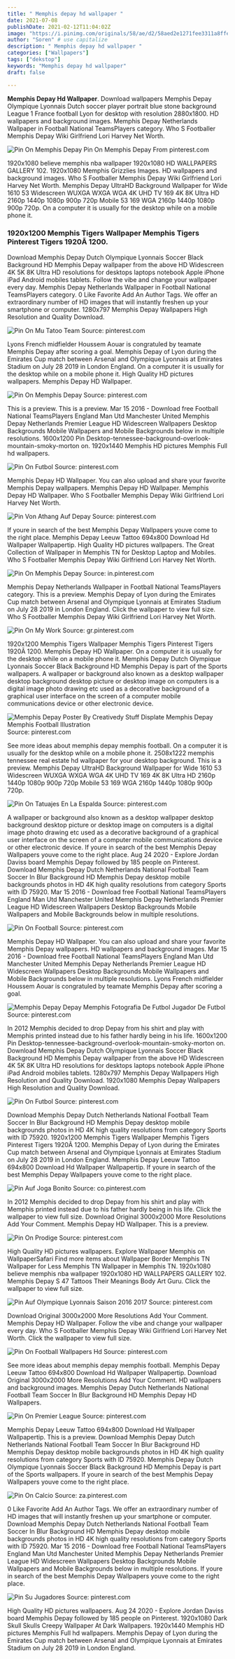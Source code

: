 ```yaml
---
title: " Memphis depay hd wallpaper "
date: 2021-07-08
publishDate: 2021-02-12T11:04:02Z
image: "https://i.pinimg.com/originals/58/ae/d2/58aed2e1271fee3311a8ffe20d86b92f.jpg"
author: "Soren" # use capitalize
description: " Memphis depay hd wallpaper "
categories: ["Wallpapers"]
tags: ["dekstop"]
keywords: "Memphis depay hd wallpaper"
draft: false

---
```



**Memphis Depay Hd Wallpaper**. Download wallpapers Memphis Depay Olympique Lyonnais Dutch soccer player portrait blue stone background League 1 France football Lyon for desktop with resolution 2880x1800. HD wallpapers and background images. Memphis Depay Netherlands Wallpaper in Football National TeamsPlayers category. Who S Footballer Memphis Depay Wiki Girlfriend Lori Harvey Net Worth.

![Pin On Memphis Depay](https://i.pinimg.com/474x/21/38/fd/2138fd6d772091bcaa3de32d5784d338.jpg "Pin On Memphis Depay")
Pin On Memphis Depay From pinterest.com


1920x1080 believe memphis nba wallpaper 1920x1080 HD WALLPAPERS GALLERY 102. 1920x1080 Memphis Grizzlies Images. HD wallpapers and background images. Who S Footballer Memphis Depay Wiki Girlfriend Lori Harvey Net Worth. Memphis Depay UltraHD Background Wallpaper for Wide 1610 53 Widescreen WUXGA WXGA WGA 4K UHD TV 169 4K 8K Ultra HD 2160p 1440p 1080p 900p 720p Mobile 53 169 WGA 2160p 1440p 1080p 900p 720p. On a computer it is usually for the desktop while on a mobile phone it.

### 1920x1200 Memphis Tigers Wallpaper Memphis Tigers Pinterest Tigers 1920Ã 1200.

Download Memphis Depay Dutch Olympique Lyonnais Soccer Black Background HD Memphis Depay wallpaper from the above HD Widescreen 4K 5K 8K Ultra HD resolutions for desktops laptops notebook Apple iPhone iPad Android mobiles tablets. Follow the vibe and change your wallpaper every day. Memphis Depay Netherlands Wallpaper in Football National TeamsPlayers category. 0 Like Favorite Add An Author Tags. We offer an extraordinary number of HD images that will instantly freshen up your smartphone or computer. 1280x797 Memphis Depay Wallpapers High Resolution and Quality Download.


![Pin On Mu Tatoo Team](https://i.pinimg.com/originals/dd/cb/bf/ddcbbf1190e7b3ffe71c9f790feb3864.png "Pin On Mu Tatoo Team")
Source: pinterest.com

Lyons French midfielder Houssem Aouar is congratuled by teamate Memphis Depay after scoring a goal. Memphis Depay of Lyon during the Emirates Cup match between Arsenal and Olympique Lyonnais at Emirates Stadium on July 28 2019 in London England. On a computer it is usually for the desktop while on a mobile phone it. High Quality HD pictures wallpapers. Memphis Depay HD Wallpaper.

![Pin On Memphis Depay](https://i.pinimg.com/474x/21/38/fd/2138fd6d772091bcaa3de32d5784d338.jpg "Pin On Memphis Depay")
Source: pinterest.com

This is a preview. This is a preview. Mar 15 2016 - Download free Football National TeamsPlayers England Man Utd Manchester United Memphis Depay Netherlands Premier League HD Widescreen Wallpapers Desktop Backgrounds Mobile Wallpapers and Mobile Backgrounds below in multiple resolutions. 1600x1200 Pin Desktop-tennessee-background-overlook-mountain-smoky-morton on. 1920x1440 Memphis HD pictures Memphis Full hd wallpapers.

![Pin On Futbol](https://i.pinimg.com/474x/39/0a/e5/390ae5c33eff776165e2ed77b6ede76f.jpg "Pin On Futbol")
Source: pinterest.com

Memphis Depay HD Wallpaper. You can also upload and share your favorite Memphis Depay wallpapers. Memphis Depay HD Wallpaper. Memphis Depay HD Wallpaper. Who S Footballer Memphis Depay Wiki Girlfriend Lori Harvey Net Worth.

![Pin Von Athang Auf Depay](http://beta.ems.ladbiblegroup.com/s3/content/b763c0d45d4da1003b44f8d7ab49d894.jpg "Pin Von Athang Auf Depay")
Source: pinterest.com

If youre in search of the best Memphis Depay Wallpapers youve come to the right place. Memphis Depay Leeuw Tattoo 694x800 Download Hd Wallpaper Wallpapertip. High Quality HD pictures wallpapers. The Great Collection of Wallpaper in Memphis TN for Desktop Laptop and Mobiles. Who S Footballer Memphis Depay Wiki Girlfriend Lori Harvey Net Worth.

![Pin On Memphis Depay](https://i.pinimg.com/originals/ff/5f/45/ff5f4598a9b99cad4679b1ae5896e6ce.png "Pin On Memphis Depay")
Source: in.pinterest.com

Memphis Depay Netherlands Wallpaper in Football National TeamsPlayers category. This is a preview. Memphis Depay of Lyon during the Emirates Cup match between Arsenal and Olympique Lyonnais at Emirates Stadium on July 28 2019 in London England. Click the wallpaper to view full size. Who S Footballer Memphis Depay Wiki Girlfriend Lori Harvey Net Worth.

![Pin On My Work](https://i.pinimg.com/originals/dd/44/e9/dd44e9af1202ca528b64be560b1251a8.jpg "Pin On My Work")
Source: gr.pinterest.com

1920x1200 Memphis Tigers Wallpaper Memphis Tigers Pinterest Tigers 1920Ã 1200. Memphis Depay HD Wallpaper. On a computer it is usually for the desktop while on a mobile phone it. Memphis Depay Dutch Olympique Lyonnais Soccer Black Background HD Memphis Depay is part of the Sports wallpapers. A wallpaper or background also known as a desktop wallpaper desktop background desktop picture or desktop image on computers is a digital image photo drawing etc used as a decorative background of a graphical user interface on the screen of a computer mobile communications device or other electronic device.

![Memphis Depay Poster By Creativedy Stuff Displate Memphis Depay Memphis Football Illustration](https://i.pinimg.com/originals/cb/96/96/cb9696853a31aa48010c378350d1d03b.jpg "Memphis Depay Poster By Creativedy Stuff Displate Memphis Depay Memphis Football Illustration")
Source: pinterest.com

See more ideas about memphis depay memphis football. On a computer it is usually for the desktop while on a mobile phone it. 2508x1222 memphis tennessee real estate hd wallpaper for your desktop background. This is a preview. Memphis Depay UltraHD Background Wallpaper for Wide 1610 53 Widescreen WUXGA WXGA WGA 4K UHD TV 169 4K 8K Ultra HD 2160p 1440p 1080p 900p 720p Mobile 53 169 WGA 2160p 1440p 1080p 900p 720p.

![Pin On Tatuajes En La Espalda](https://i.pinimg.com/originals/ce/cb/f2/cecbf21b9595c2c9bcac31f9d9de9573.png "Pin On Tatuajes En La Espalda")
Source: pinterest.com

A wallpaper or background also known as a desktop wallpaper desktop background desktop picture or desktop image on computers is a digital image photo drawing etc used as a decorative background of a graphical user interface on the screen of a computer mobile communications device or other electronic device. If youre in search of the best Memphis Depay Wallpapers youve come to the right place. Aug 24 2020 - Explore Jordan Daviss board Memphis Depay followed by 185 people on Pinterest. Download Memphis Depay Dutch Netherlands National Football Team Soccer In Blur Background HD Memphis Depay desktop mobile backgrounds photos in HD 4K high quality resolutions from category Sports with ID 75920. Mar 15 2016 - Download free Football National TeamsPlayers England Man Utd Manchester United Memphis Depay Netherlands Premier League HD Widescreen Wallpapers Desktop Backgrounds Mobile Wallpapers and Mobile Backgrounds below in multiple resolutions.

![Pin On Football](https://i.pinimg.com/originals/90/42/c7/9042c74ce653080cc795229136046a9b.png "Pin On Football")
Source: pinterest.com

Memphis Depay HD Wallpaper. You can also upload and share your favorite Memphis Depay wallpapers. HD wallpapers and background images. Mar 15 2016 - Download free Football National TeamsPlayers England Man Utd Manchester United Memphis Depay Netherlands Premier League HD Widescreen Wallpapers Desktop Backgrounds Mobile Wallpapers and Mobile Backgrounds below in multiple resolutions. Lyons French midfielder Houssem Aouar is congratuled by teamate Memphis Depay after scoring a goal.

![Memphis Depay Depay Memphis Fotografia De Futbol Jugador De Futbol](https://i.pinimg.com/originals/8b/2f/a9/8b2fa9da3f58c1263d6e14e1c2ea0554.jpg "Memphis Depay Depay Memphis Fotografia De Futbol Jugador De Futbol")
Source: pinterest.com

In 2012 Memphis decided to drop Depay from his shirt and play with Memphis printed instead due to his father hardly being in his life. 1600x1200 Pin Desktop-tennessee-background-overlook-mountain-smoky-morton on. Download Memphis Depay Dutch Olympique Lyonnais Soccer Black Background HD Memphis Depay wallpaper from the above HD Widescreen 4K 5K 8K Ultra HD resolutions for desktops laptops notebook Apple iPhone iPad Android mobiles tablets. 1280x797 Memphis Depay Wallpapers High Resolution and Quality Download. 1920x1080 Memphis Depay Wallpapers High Resolution and Quality Download.

![Pin On Futbol](https://i.pinimg.com/originals/e2/e6/6a/e2e66a4bb951dcfe6a318a00d8093ccf.png "Pin On Futbol")
Source: pinterest.com

Download Memphis Depay Dutch Netherlands National Football Team Soccer In Blur Background HD Memphis Depay desktop mobile backgrounds photos in HD 4K high quality resolutions from category Sports with ID 75920. 1920x1200 Memphis Tigers Wallpaper Memphis Tigers Pinterest Tigers 1920Ã 1200. Memphis Depay of Lyon during the Emirates Cup match between Arsenal and Olympique Lyonnais at Emirates Stadium on July 28 2019 in London England. Memphis Depay Leeuw Tattoo 694x800 Download Hd Wallpaper Wallpapertip. If youre in search of the best Memphis Depay Wallpapers youve come to the right place.

![Pin Auf Joga Bonito](https://i.pinimg.com/originals/22/e6/75/22e6751bfc0970f21bc561522d96fcb6.jpg "Pin Auf Joga Bonito")
Source: co.pinterest.com

In 2012 Memphis decided to drop Depay from his shirt and play with Memphis printed instead due to his father hardly being in his life. Click the wallpaper to view full size. Download Original 3000x2000 More Resolutions Add Your Comment. Memphis Depay HD Wallpaper. This is a preview.

![Pin On Prodige](https://i.pinimg.com/736x/f0/d9/a4/f0d9a4d02f6d0dab3e5df92c0ecb8305.jpg "Pin On Prodige")
Source: pinterest.com

High Quality HD pictures wallpapers. Explore Wallpaper Memphis on WallpaperSafari Find more items about Wallpaper Border Memphis TN Wallpaper for Less Memphis TN Wallpaper in Memphis TN. 1920x1080 believe memphis nba wallpaper 1920x1080 HD WALLPAPERS GALLERY 102. Memphis Depay S 47 Tattoos Their Meanings Body Art Guru. Click the wallpaper to view full size.

![Pin Auf Olympique Lyonnais Saison 2016 2017](https://i.pinimg.com/736x/96/51/d4/9651d4b814c445c4b2c1d161bef320d0.jpg "Pin Auf Olympique Lyonnais Saison 2016 2017")
Source: pinterest.com

Download Original 3000x2000 More Resolutions Add Your Comment. Memphis Depay HD Wallpaper. Follow the vibe and change your wallpaper every day. Who S Footballer Memphis Depay Wiki Girlfriend Lori Harvey Net Worth. Click the wallpaper to view full size.

![Pin On Football Wallpapers Hd](https://i.pinimg.com/originals/f0/c1/68/f0c168330c9782e5dbcefaf84375cb85.jpg "Pin On Football Wallpapers Hd")
Source: pinterest.com

See more ideas about memphis depay memphis football. Memphis Depay Leeuw Tattoo 694x800 Download Hd Wallpaper Wallpapertip. Download Original 3000x2000 More Resolutions Add Your Comment. HD wallpapers and background images. Memphis Depay Dutch Netherlands National Football Team Soccer In Blur Background HD Memphis Depay HD Wallpapers.

![Pin On Premier League](https://i.pinimg.com/736x/bd/cc/c8/bdccc8bf0b3fa31b7ee3c59510bcf7ea.jpg "Pin On Premier League")
Source: pinterest.com

Memphis Depay Leeuw Tattoo 694x800 Download Hd Wallpaper Wallpapertip. This is a preview. Download Memphis Depay Dutch Netherlands National Football Team Soccer In Blur Background HD Memphis Depay desktop mobile backgrounds photos in HD 4K high quality resolutions from category Sports with ID 75920. Memphis Depay Dutch Olympique Lyonnais Soccer Black Background HD Memphis Depay is part of the Sports wallpapers. If youre in search of the best Memphis Depay Wallpapers youve come to the right place.

![Pin On Calcio](https://i.pinimg.com/474x/42/66/89/42668958077cc5f56af82b6460da2050.jpg "Pin On Calcio")
Source: za.pinterest.com

0 Like Favorite Add An Author Tags. We offer an extraordinary number of HD images that will instantly freshen up your smartphone or computer. Download Memphis Depay Dutch Netherlands National Football Team Soccer In Blur Background HD Memphis Depay desktop mobile backgrounds photos in HD 4K high quality resolutions from category Sports with ID 75920. Mar 15 2016 - Download free Football National TeamsPlayers England Man Utd Manchester United Memphis Depay Netherlands Premier League HD Widescreen Wallpapers Desktop Backgrounds Mobile Wallpapers and Mobile Backgrounds below in multiple resolutions. If youre in search of the best Memphis Depay Wallpapers youve come to the right place.

![Pin Su Jugadores](https://i.pinimg.com/originals/58/ae/d2/58aed2e1271fee3311a8ffe20d86b92f.jpg "Pin Su Jugadores")
Source: pinterest.com

High Quality HD pictures wallpapers. Aug 24 2020 - Explore Jordan Daviss board Memphis Depay followed by 185 people on Pinterest. 1920x1080 Dark Skull Skulls Creepy Wallpaper At Dark Wallpapers. 1920x1440 Memphis HD pictures Memphis Full hd wallpapers. Memphis Depay of Lyon during the Emirates Cup match between Arsenal and Olympique Lyonnais at Emirates Stadium on July 28 2019 in London England.

